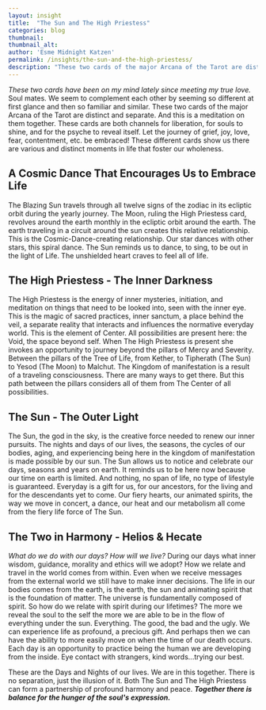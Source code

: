 ```yaml
---
layout: insight
title:  "The Sun and The High Priestess"
categories: blog
thumbnail: 
thumbnail_alt: 
author: 'Esme Midnight Katzen'
permalink: /insights/the-sun-and-the-high-priestess/
description: "These two cards of the major Arcana of the Tarot are distinct and separate. And this is a meditation on them together. These cards are both channels for liberation, for souls to shine, and for the psyche to reveal itself."
---
```

<!-- ![test.]({{site.url}}/{{site.images_path}}test.jpg){: .post-intro-img} -->

<em class="post-intro-text">These two cards have been on my mind lately since meeting my true love.</em> Soul mates. We seem to complement each other by seeming so different at first glance and then so familiar and similar. These two cards of the major Arcana of the Tarot are distinct and separate. And this is a meditation on them together. These cards are both channels for liberation, for souls to shine, and for the psyche to reveal itself. Let the journey of grief, joy, love, fear, contentment, etc. be embraced! These different cards show us there are various and distinct moments in life that foster our wholeness. 

## A Cosmic Dance That Encourages Us to Embrace Life
The Blazing Sun travels through all twelve signs of the zodiac in its ecliptic orbit during the yearly journey. The Moon, ruling the High Priestess card, revolves around the earth monthly in the ecliptic orbit around the earth. The earth traveling in a circuit around the sun creates this relative relationship. This is the Cosmic-Dance-creating relationship. Our star dances with other stars, this spiral dance. The Sun reminds us to dance, to sing, to be out in the light of Life. The unshielded heart craves to feel all of life.

## The High Priestess - The Inner Darkness
The High Priestess is the energy of inner mysteries, initiation, and meditation on things that need to be looked into, seen with the inner eye. This is the magic of sacred practices, inner sanctum, a place behind the veil, a separate reality that interacts and influences the normative everyday world. This is the element of Center. All possibilities are present here: the Void, the space beyond self. When The High Priestess is present she invokes an opportunity to journey beyond the pillars of Mercy and Severity. Between the pillars of the Tree of Life, from Kether, to Tipherath (The Sun) to Yesod (The Moon) to Malchut. The Kingdom of manifestation is a result of a traveling consciousness. There are many ways to get there. But this path between the pillars considers all of them from The Center of all possibilities. 

## The Sun - The Outer Light
The Sun, the god in the sky, is the creative force needed to renew our inner pursuits. The nights and days of our lives, the seasons, the cycles of our bodies, aging, and experiencing being here in the kingdom of manifestation is made possible by our sun. The Sun allows us to notice and celebrate our days, seasons and years on earth. It reminds us to be here now because our time on earth is limited. And nothing, no span of life, no type of lifestyle is guaranteed. Everyday is a gift for us, for our ancestors, for the living and for the descendants yet to come. Our fiery hearts, our animated spirits, the way we move in concert, a dance, our heat and our metabolism all come from the fiery life force of The Sun. 

## The Two in Harmony - Helios & Hecate
*What do we do with our days? How will we live?* During our days what inner wisdom, guidance, morality and ethics will we adopt? How we relate and travel in the world comes from within. Even when we receive messages from the external world we still have to make inner decisions. The life in our bodies comes from the earth, is the earth, the sun and animating spirit that is the foundation of matter. The universe is fundamentally composed of spirit. So how do we relate with spirit during our lifetimes? The more we reveal the soul to the self the more we are able to be in the flow of everything under the sun. Everything. The good, the bad and the ugly. We can experience life as profound, a precious gift. And perhaps then we can have the ability to more easily move on when the time of our death occurs. Each day is an opportunity to practice being the human we are developing from the inside. Eye contact with strangers, kind words...trying our best. 

These are the Days and Nights of our lives. We are in this together. There is no separation, just the illusion of it. Both The Sun and The High Priestess can form a partnership of profound harmony and peace. ***Together there is balance for the hunger of the soul's expression.***